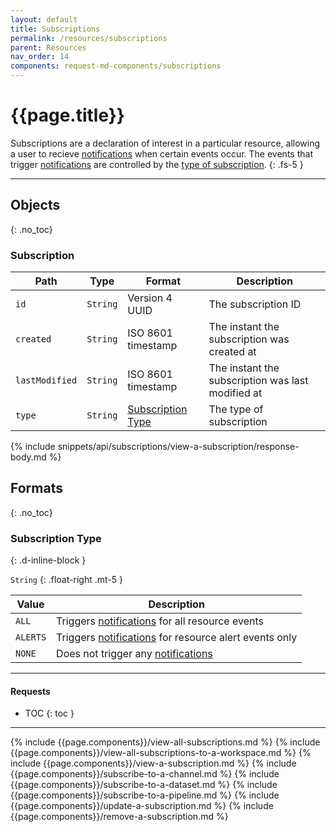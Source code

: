 ```yaml
---
layout: default
title: Subscriptions
permalink: /resources/subscriptions
parent: Resources
nav_order: 14
components: request-md-components/subscriptions
---
```


# {{page.title}}

Subscriptions are a declaration of interest in a particular resource, allowing a user to recieve [notifications]() when certain events occur. The events that trigger [notifications]() are controlled by the [type of subscription](#subscription-type).
{: .fs-5 }

---

## Objects
{: .no_toc}

### Subscription

Path | Type | Format | Description
---- | ---- | ------ | -----------
`id` | `String` | Version 4 UUID | The subscription ID
`created` | `String` | ISO 8601 timestamp | The instant the subscription was created at
`lastModified` | `String` | ISO 8601 timestamp | The instant the subscription was last modified at
`type` | `String` | [Subscription Type](#subscription-type) | The type of subscription

{% include snippets/api/subscriptions/view-a-subscription/response-body.md %}

## Formats
{: .no_toc}

### Subscription Type
{: .d-inline-block }

`String`
{: .float-right .mt-5 }

Value | Description
----- | -----------
`ALL` | Triggers [notifications]() for all resource events
`ALERTS` | Triggers [notifications]() for resource alert events only
`NONE` | Does not trigger any [notifications]()

---

#### Requests

- TOC
{: toc }

---

{% include {{page.components}}/view-all-subscriptions.md %}
{% include {{page.components}}/view-all-subscriptions-to-a-workspace.md %}
{% include {{page.components}}/view-a-subscription.md %}
{% include {{page.components}}/subscribe-to-a-channel.md %}
{% include {{page.components}}/subscribe-to-a-dataset.md %}
{% include {{page.components}}/subscribe-to-a-pipeline.md %}
{% include {{page.components}}/update-a-subscription.md %}
{% include {{page.components}}/remove-a-subscription.md %}
